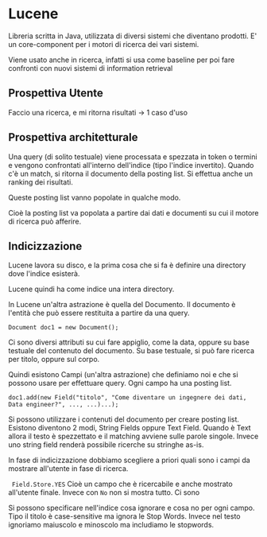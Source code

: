 # Lucene

Libreria scritta in Java, utilizzata di diversi sistemi che diventano prodotti.
E' un core-component per i motori di ricerca dei vari sistemi.

Viene usato anche in ricerca, infatti si usa come baseline per poi fare confronti con nuovi sistemi di information retrieval

## Prospettiva Utente
Faccio una ricerca, e mi ritorna risultati -> 1 caso d'uso

## Prospettiva architetturale
Una query (di solito testuale) viene processata e spezzata in token o termini e vengono confrontati all'interno dell'indice (tipo l'indice invertito). Quando c'è un match, si ritorna il documento della posting list. Si effettua anche un ranking dei risultati.

Queste posting list vanno popolate in qualche modo.

Cioè la posting list va popolata a partire dai dati e documenti su cui il motore di ricerca può afferire.

## Indicizzazione
Lucene lavora su disco, e la prima cosa che si fa è definire una directory dove l'indice esisterà.

Lucene quindi ha come indice una intera directory.

In Lucene un'altra astrazione è quella del Documento.
Il documento è l'entità che può essere restituita a partire da una query.

```Document doc1 = new Document();```

Ci sono diversi attributi su cui fare appiglio, come la data, oppure su base testuale del contenuto del documento. Su base testuale, si può fare ricerca per titolo, oppure sul corpo.

Quindi esistono Campi (un'altra astrazione) che definiamo noi e che si possono usare per effettuare query. Ogni campo ha una posting list.

```doc1.add(new Field("titolo", "Come diventare un ingegnere dei dati, Data engineer?", ..., ...)...);```

Si possono utilizzare i contenuti del documento per creare posting list. Esistono diventono 2 modi, String Fields oppure Text Field. Quando è Text allora il testo è spezzettato e il matching avviene sulle parole singole. Invece uno string field renderà possibile ricerche su stringhe as-is.

In fase di indicizzazione dobbiamo scegliere a priori quali sono i campi da mostrare all'utente in fase di ricerca.

``` Field.Store.YES``` Cioè un campo che è ricercabile e anche mostrato all'utente finale. Invece con ```No``` non si mostra tutto. Ci sono


Si possono specificare nell'indice cosa ignorare e cosa no per ogni campo. Tipo il titolo è case-sensitive ma ignora le Stop Words. Invece nel testo ignoriamo maiuscolo e minoscolo ma includiamo le stopwords.

